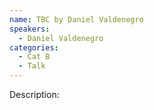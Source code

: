 ```yaml
---
name: TBC by Daniel Valdenegro
speakers:
  - Daniel Valdenegro
categories:
  - Cat B
  - Talk
---
```


Description:
